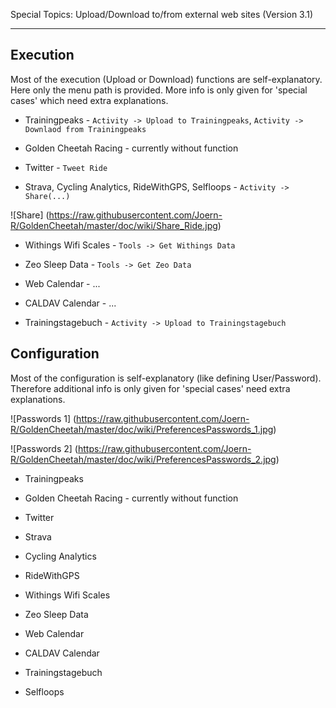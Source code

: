 Special Topics: Upload/Download to/from external web sites (Version 3.1)
****

## Execution

Most of the execution (Upload or Download) functions are self-explanatory. Here only the menu path is provided. More info is only given for 'special cases' which need extra explanations.

* Trainingpeaks - `Activity -> Upload to Trainingpeaks`, `Activity -> Downlaod from Trainingpeaks`

* Golden Cheetah Racing - currently without function

* Twitter - `Tweet Ride`

* Strava, Cycling Analytics, RideWithGPS, Selfloops - `Activity -> Share(...)`

![Share] (https://raw.githubusercontent.com/Joern-R/GoldenCheetah/master/doc/wiki/Share_Ride.jpg)

* Withings Wifi Scales - `Tools -> Get Withings Data`

* Zeo Sleep Data - `Tools -> Get Zeo Data`

* Web Calendar - ...

* CALDAV Calendar - ...

* Trainingstagebuch - `Activity -> Upload to Trainingstagebuch`

## Configuration

Most of the configuration is self-explanatory (like defining User/Password). Therefore additional info is only given for 'special cases' need extra explanations.

![Passwords 1] (https://raw.githubusercontent.com/Joern-R/GoldenCheetah/master/doc/wiki/PreferencesPasswords_1.jpg)

![Passwords 2] (https://raw.githubusercontent.com/Joern-R/GoldenCheetah/master/doc/wiki/PreferencesPasswords_2.jpg)

* Trainingpeaks

* Golden Cheetah Racing - currently without function

* Twitter

* Strava

* Cycling Analytics

* RideWithGPS

* Withings Wifi Scales

* Zeo Sleep Data

* Web Calendar

* CALDAV Calendar

* Trainingstagebuch

* Selfloops


